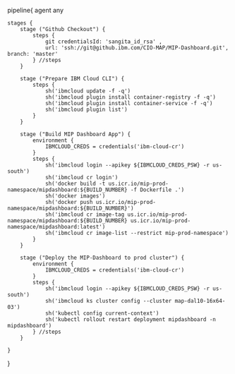 pipeline{
    agent any

    stages {
        stage ("Github Checkout") {
            steps {
                git credentialsId: 'sangita_id_rsa' ,
                url: 'ssh://git@github.ibm.com/CIO-MAP/MIP-Dashboard.git', branch: 'master'
            } //steps
        }

        stage ("Prepare IBM Cloud CLI") {
            steps {
                sh('ibmcloud update -f -q')
                sh('ibmcloud plugin install container-registry -f -q')
                sh('ibmcloud plugin install container-service -f -q')
                sh('ibmcloud plugin list')
            }
        }

        stage ("Build MIP Dashboard App") {
            environment {
                IBMCLOUD_CREDS = credentials('ibm-cloud-cr')
            }
            steps {
                sh('ibmcloud login --apikey ${IBMCLOUD_CREDS_PSW} -r us-south')
                sh('ibmcloud cr login')
                sh('docker build -t us.icr.io/mip-prod-namespace/mipdashboard:${BUILD_NUMBER} -f Dockerfile .')
                sh('docker images')
                sh('docker push us.icr.io/mip-prod-namespace/mipdashboard:${BUILD_NUMBER}')
                sh('ibmcloud cr image-tag us.icr.io/mip-prod-namespace/mipdashboard:${BUILD_NUMBER} us.icr.io/mip-prod-namespace/mipdashboard:latest')
                sh('ibmcloud cr image-list --restrict mip-prod-namespace')
            }
        }

        stage ("Deploy the MIP-Dashboard to prod cluster") {
            environment {
                IBMCLOUD_CREDS = credentials('ibm-cloud-cr')
            }
            steps {
                sh('ibmcloud login --apikey ${IBMCLOUD_CREDS_PSW} -r us-south')
                sh('ibmcloud ks cluster config --cluster map-dal10-16x64-03')
                sh('kubectl config current-context')
                sh('kubectl rollout restart deployment mipdashboard -n mipdashboard')
            } //steps
        }

    }
    
}


